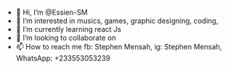 - 👋 Hi, I’m @Essien-SM
- 👀 I’m interested in musics, games, graphic designing, coding, 
- 🌱 I’m currently learning react Js 
- 💞️ I’m looking to collaborate on 
- 📫 How to reach me fb: Stephen Mensah, ig: Stephen Mensah, WhatsApp: +233553053239

<!---
Essien-SM/Essien-SM is a ✨ special ✨ repository because its `README.md` (this file) appears on your GitHub profile.
You can click the Preview link to take a look at your changes.
--->
